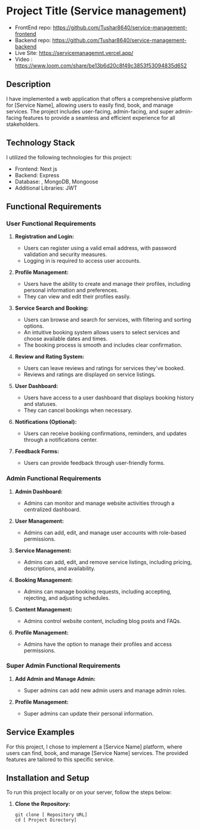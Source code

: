 # Project Title (Service management)

- FrontEnd repo: https://github.com/Tushar8640/service-management-frontend
- Backend repo: https://github.com/Tushar8640/service-management-backend
- Live Site: https://servicemanagemnt.vercel.app/
- Video : https://www.loom.com/share/be13b6d20c8f49c3853f53094835d652

## Description

I have implemented a web application that offers a comprehensive platform for [Service Name], allowing users to easily find, book, and manage services. The project includes user-facing, admin-facing, and super admin-facing features to provide a seamless and efficient experience for all stakeholders.

## Technology Stack

I utilized the following technologies for this project:

- Frontend: Next js
- Backend: Express
- Database: , MongoDB, Mongoose
- Additional Libraries: JWT

## Functional Requirements

### User Functional Requirements

1. **Registration and Login:**
   - Users can register using a valid email address, with password validation and security measures.
   - Logging in is required to access user accounts.

2. **Profile Management:**
   - Users have the ability to create and manage their profiles, including personal information and preferences.
   - They can view and edit their profiles easily.

3. **Service Search and Booking:**
   - Users can browse and search for services, with filtering and sorting options.
   - An intuitive booking system allows users to select services and choose available dates and times.
   - The booking process is smooth and includes clear confirmation.

4. **Review and Rating System:**
   - Users can leave reviews and ratings for services they've booked.
   - Reviews and ratings are displayed on service listings.

5. **User Dashboard:**
   - Users have access to a user dashboard that displays booking history and statuses.
   - They can cancel bookings when necessary.

6. **Notifications (Optional):**
   - Users can receive booking confirmations, reminders, and updates through a notifications center.

7. **Feedback Forms:**
   - Users can provide feedback through user-friendly forms.

### Admin Functional Requirements

1. **Admin Dashboard:**
   - Admins can monitor and manage website activities through a centralized dashboard.

2. **User Management:**
   - Admins can add, edit, and manage user accounts with role-based permissions.

3. **Service Management:**
   - Admins can add, edit, and remove service listings, including pricing, descriptions, and availability.

4. **Booking Management:**
   - Admins can manage booking requests, including accepting, rejecting, and adjusting schedules.

5. **Content Management:**
   - Admins control website content, including blog posts and FAQs.

6. **Profile Management:**
   - Admins have the option to manage their profiles and access permissions.

### Super Admin Functional Requirements

1. **Add Admin and Manage Admin:**
   - Super admins can add new admin users and manage admin roles.

2. **Profile Management:**
   - Super admins can update their personal information.

## Service Examples

For this project, I chose to implement a [Service Name] platform, where users can find, book, and manage [Service Name] services. The provided features are tailored to this specific service.

## Installation and Setup

To run this project locally or on your server, follow the steps below:

1. **Clone the Repository:**
   ```shell
   git clone [ Repository URL]
   cd [ Project Directory]
